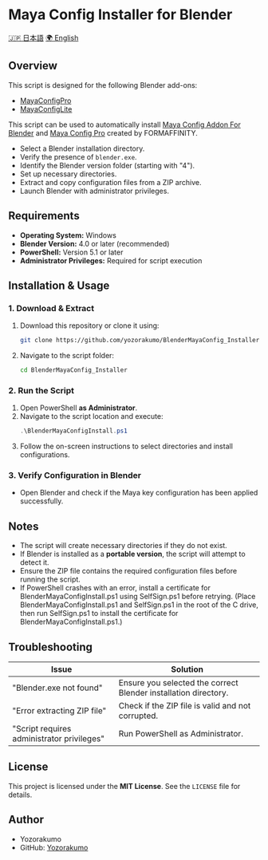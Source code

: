 # Maya Config Installer for Blender

[🇯🇵 日本語](https://yozorakumo.github.io/BlenderMayaConfig_Installer/)
[🌍 English](https://yozorakumo.github.io/BlenderMayaConfig_Installer/)

## Overview

This script is designed for the following Blender add-ons:
- [MayaConfigPro](https://formaffinity.gumroad.com/l/wDpgH?layout=profile&recommended_by=library)
- [MayaConfigLite](https://formaffinity.gumroad.com/l/FKhQL?layout=profile&recommended_by=library)

This script can be used to automatically install [Maya Config Addon For Blender](https://formaffinity.gumroad.com/l/FKhQL?layout=profile&recommended_by=library) and [Maya Config Pro](https://formaffinity.gumroad.com/l/wDpgH?layout=profile&recommended_by=library) created by FORMAFFINITY.

- Select a Blender installation directory.
- Verify the presence of `blender.exe`.
- Identify the Blender version folder (starting with "4").
- Set up necessary directories.
- Extract and copy configuration files from a ZIP archive.
- Launch Blender with administrator privileges.

## Requirements
- **Operating System:** Windows
- **Blender Version:** 4.0 or later (recommended)
- **PowerShell:** Version 5.1 or later
- **Administrator Privileges:** Required for script execution

## Installation & Usage

### 1. Download & Extract
1. Download this repository or clone it using:
   ```sh
   git clone https://github.com/yozorakumo/BlenderMayaConfig_Installer.git
   ```
2. Navigate to the script folder:
   ```sh
   cd BlenderMayaConfig_Installer
   ```

### 2. Run the Script
1. Open PowerShell **as Administrator**.
2. Navigate to the script location and execute:
   ```powershell
   .\BlenderMayaConfigInstall.ps1
   ```
3. Follow the on-screen instructions to select directories and install configurations.

### 3. Verify Configuration in Blender
- Open Blender and check if the Maya key configuration has been applied successfully.

## Notes
- The script will create necessary directories if they do not exist.
- If Blender is installed as a **portable version**, the script will attempt to detect it.
- Ensure the ZIP file contains the required configuration files before running the script.
- If PowerShell crashes with an error, install a certificate for BlenderMayaConfigInstall.ps1 using SelfSign.ps1 before retrying. (Place BlenderMayaConfigInstall.ps1 and SelfSign.ps1 in the root of the C drive, then run SelfSign.ps1 to install the certificate for BlenderMayaConfigInstall.ps1.)

## Troubleshooting
| Issue | Solution |
|--------|----------|
| "Blender.exe not found" | Ensure you selected the correct Blender installation directory. |
| "Error extracting ZIP file" | Check if the ZIP file is valid and not corrupted. |
| "Script requires administrator privileges" | Run PowerShell as Administrator. |

## License
This project is licensed under the **MIT License**. See the `LICENSE` file for details.

## Author
- Yozorakumo
- GitHub: [Yozorakumo](https://github.com/yozorakumo)

